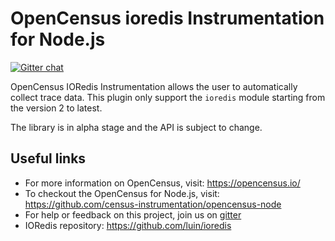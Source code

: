 # OpenCensus ioredis Instrumentation for Node.js
[![Gitter chat][gitter-image]][gitter-url]

OpenCensus IORedis Instrumentation allows the user to automatically collect trace data.
This plugin only support the `ioredis` module starting from the version 2 to latest.

The library is in alpha stage and the API is subject to change.

## Useful links

- For more information on OpenCensus, visit: <https://opencensus.io/>
- To checkout the OpenCensus for Node.js, visit: <https://github.com/census-instrumentation/opencensus-node>
- For help or feedback on this project, join us on [gitter](https://gitter.im/census-instrumentation/Lobby)
- IORedis repository: https://github.com/luin/ioredis

[gitter-image]: https://badges.gitter.im/census-instrumentation/lobby.svg
[gitter-url]: https://gitter.im/census-instrumentation/lobby?utm_source=badge&utm_medium=badge&utm_campaign=pr-badge&utm_content=badge
